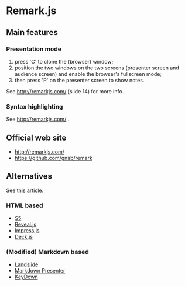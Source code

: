 # Remark.js

## Main features

### Presentation mode

1. press 'C' to clone the (browser) window;
2. position the two windows on the two screens (presenter screen and audience
   screen) and enable the browser's fullscreen mode;
3. then press 'P' on the presenter screen to show notes.

See http://remarkjs.com/ (slide 14) for more info.

### Syntax highlighting

See http://remarkjs.com/ .

## Official web site

- http://remarkjs.com/
- https://github.com/gnab/remark

## Alternatives

See [this article](http://caseywatts.github.io/2012/12/12/markdown_to_slide_presentation/).

### HTML based

- [S5](http://meyerweb.com/eric/tools/s5/)
- [Reveal.js](https://github.com/hakimel/reveal.js/)
- [Impress.js](https://github.com/bartaz/impress.js/)
- [Deck.js](https://github.com/imakewebthings/deck.js)

### (Modified) Markdown based

- [Landslide](https://github.com/adamzap/landslide#notes)
- [Markdown Presenter](http://www.splinter.com.au/markdown-presentations/)
- [KeyDown](https://github.com/infews/keydown)

